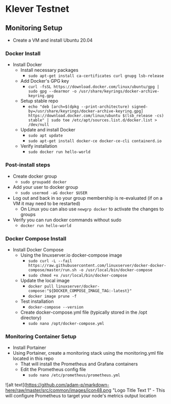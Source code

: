 # Klever Testnet

## Monitoring Setup
- Create a VM and install Ubuntu 20.04
### Docker Install
- Install Docker
	- Install necessary packages
		- `sudo apt-get install ca-certificates curl gnupg lsb-release`
	- Add Docker's GPG key
		- `curl -fsSL https://download.docker.com/linux/ubuntu/gpg | sudo gpg --dearmor -o /usr/share/keyrings/docker-archive-keyring.gpg`
	- Setup stable repo
		- `echo "deb [arch=$(dpkg --print-architecture) signed-by=/usr/share/keyrings/docker-archive-keyring.gpg] https://download.docker.com/linux/ubuntu $(lsb_release -cs) stable" | sudo tee /etc/apt/sources.list.d/docker.list > /dev/null`
	- Update and install Docker
		- `sudo apt update`
		- `sudo apt-get install docker-ce docker-ce-cli containerd.io`
	- Verify installation
		- `sudo docker run hello-world`

### Post-install steps
- Create docker group
	- `sudo groupadd docker`
- Add your user to docker group
	- `sudo usermod -aG docker $USER`
- Log out and back in so your group membership is re-evaluated (if on a VM it may need to be restarted)
	- On Linux you can also use `newgrp docker` to activate the changes to groups
- Verify you can run docker commands without sudo
	- `docker run hello-world`
### Docker Compose Install
- Install Docker Compose
	- Using the linuxserver.io docker-compose image
		- `sudo curl -L --fail https://raw.githubusercontent.com/linuxserver/docker-docker-compose/master/run.sh -o /usr/local/bin/docker-compose`
		- `sudo chmod +x /usr/local/bin/docker-compose`
	- Update the local image
		- `docker pull linuxserver/docker-compose:"${DOCKER_COMPOSE_IMAGE_TAG:-latest}"`
		- `docker image prune -f`
	- Test installation
		- `docker-compose --version`
	- Create docker-compose.yml file (typically stored in the /opt directory)
		- `sudo nano /opt/docker-compose.yml`
### Monitoring Container Setup
- Install Portainer
- Using Portainer, create a monitoring stack using the monitoring.yml file located in this repo
	- That will install the Prometheus and Grafana containers
	- Edit the Prometheus config file
		- `sudo nano /etc/prometheus/prometheus.yml`

![alt text](https://github.com/adam-p/markdown-here/raw/master/src/common/images/icon48.png "Logo Title Text 1"
	- This will configure Prometheus to target your node's metrics output location
